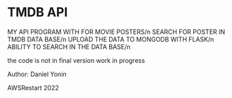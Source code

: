 # TMDB API

MY API PROGRAM WITH FOR MOVIE POSTERS/n
SEARCH FOR POSTER IN TMDB DATA BASE/n
UPLOAD THE DATA TO MONGODB  WITH FLASK/n
ABILITY TO SEARCH IN THE DATA BASE/n


the code is not in final version
    work in progress

Author: Daniel Yonin
    
AWSRestart 2022


